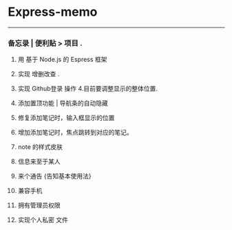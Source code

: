 # Express-memo

---

### 备忘录 | 便利贴 > 项目 .

1. 用 基于 Node.js 的 Espress 框架
2. 实现 增删改查 .
3. 实现 Github登录 操作
4.目前要调整显示的整体位置.
5. 添加置顶功能 | 导航条的自动隐藏
6. 修复添加笔记时，输入框显示的位置
7. 增加添加笔记时，焦点跳转到对应的笔记。
7. note 的样式皮肤
9. 信息来至于某人
9. 来个通告 {告知基本使用法}



8.   兼容手机
1. 拥有管理员权限
4. 实现个人私密 文件
